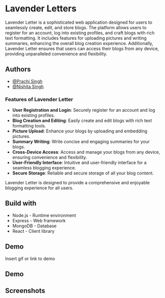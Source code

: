 
# Lavender Letters

Lavender Letter is a sophisticated web application designed for users to seamlessly create, edit, and store blogs. The platform allows users to register for an account, log into existing profiles, and craft blogs with rich text formatting. It includes features for uploading pictures and writing summaries, enhancing the overall blog creation experience. Additionally, Lavender Letter ensures that users can access their blogs from any device, providing unparalleled convenience and flexibility.




## Authors

- [@Prachi Singh](https://github.com/Prachi309)
- [@Nishita Singh](https://github.com/nishitasinghhh)




### Features of Lavender Letter

- **User Registration and Login**: Securely register for an account and log into existing profiles.
- **Blog Creation and Editing**: Easily create and edit blogs with rich text formatting tools.
- **Picture Upload**: Enhance your blogs by uploading and embedding pictures.
- **Summary Writing**: Write concise and engaging summaries for your blogs.
- **Cross-Device Access**: Access and manage your blogs from any device, ensuring convenience and flexibility.
- **User-Friendly Interface**: Intuitive and user-friendly interface for a seamless blogging experience.
- **Secure Storage**: Reliable and secure storage of all your blog content.

Lavender Letter is designed to provide a comprehensive and enjoyable blogging experience for all users.
## Build with
- Node.js - Runtime environment
- Express - Web framework
- MongoDB - Database
- React - Client library
## Demo

Insert gif or link to demo


## Demo

## Screenshots


